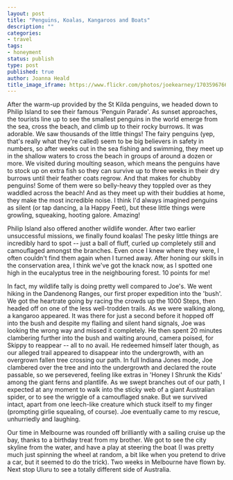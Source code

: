 ```yaml
---
layout: post
title: "Penguins, Koalas, Kangaroos and Boats"
description: ""
categories:
- travel
tags:
- honeyment
status: publish
type: post
published: true
author: Joanna Heald
title_image_iframe: https://www.flickr.com/photos/joekearney/17035967668/in/album-72157651625179136/player/
---
```


After the warm-up provided by the St Kilda penguins, we headed down to Philip Island to see their famous 'Penguin Parade'. As sunset approaches, the tourists line up to see the smallest penguins in the world emerge from the sea, cross the beach, and climb up to their rocky burrows. It was adorable. We saw thousands of the little things! The fairy penguins (yep, that's really what they're called) seem to be big believers in safety in numbers, so after weeks out in the sea fishing and swimming, they meet up in the shallow waters to cross the beach in groups of around a dozen or more. We visited during moulting season, which means the penguins have to stock up on extra fish so they can survive up to three weeks in their dry burrows until their feather coats regrow. And that makes for chubby penguins! Some of them were so belly-heavy they toppled over as they waddled across the beach! And as they meet up with their buddies at home, they make the most incredible noise. I think I'd always imagined penguins as silent (or tap dancing, a la Happy Feet), but these little things were growling, squeaking, hooting galore. Amazing! 

Philip Island also offered another wildlife wonder. After two earlier unsuccessful missions, we finally found koalas! The pesky little things are incredibly hard to spot -- just a ball of fluff, curled up completely still and camouflaged amongst the branches. Even once I knew where they were, I often couldn't find them again when I turned away. After honing our skills in the conservation area, I think we've got the knack now, as I spotted one high in the eucalyptus tree in the neighbouring forest. 10 points for me! 

In fact, my wildlife tally is doing pretty well compared to Joe's. We went hiking in the Dandenong Ranges, our first proper expedition into the 'bush'. We got the heartrate going by racing the crowds up the 1000 Steps, then headed off on one of the less well-trodden trails. As we were walking along, a kangaroo appeared. It was there for just a second before it hopped off into the bush and despite my flailing and silent hand signals, Joe was looking the wrong way and missed it completely. He then spent 20 minutes clambering further into the bush and waiting around, camera poised, for Skippy to reappear -- all to no avail. He redeemed himself later though, as our alleged trail appeared to disappear into the undergrowth, with an overgrown fallen tree crossing our path. In full Indiana Jones mode, Joe clambered over the tree and into the undergrowth and declared the route passable, so we persevered, feeling like extras in 'Honey I Shrunk the Kids' among the giant ferns and plantlife. As we swept branches out of our path, I expected at any moment to walk into the sticky web of a giant Australian spider, or to see the wriggle of a camouflaged snake. But we survived intact, apart from one leech-like creature which stuck itself to my finger (prompting girlie squealing, of course). Joe eventually came to my rescue, unhurriedly and laughing.

Our time in Melbourne was rounded off brilliantly with a sailing cruise up the bay, thanks to a birthday treat from my brother. We got to see the city skyline from the water, and have a play at steering the boat (I was pretty much just spinning the wheel at random, a bit like when you pretend to drive a car, but it seemed to do the trick). Two weeks in Melbourne have flown by. Next stop Uluru to see a totally different side of Australia.

